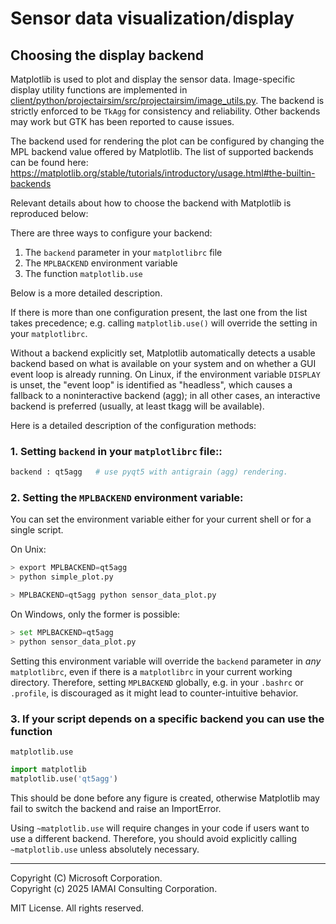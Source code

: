 # Sensor data visualization/display

## Choosing the display backend

Matplotlib is used to plot and display the sensor data. Image-specific display utility functions are implemented in [client/python/projectairsim/src/projectairsim/image_utils.py](../../../client/python/projectairsim/src/projectairsim/image_utils.py).
The backend is strictly enforced to be `TkAgg` for consistency and reliability. Other backends may work but GTK has been reported to cause issues.

The backend used for rendering the plot can be configured by changing the MPL backend value offered by Matplotlib.
The list of supported backends can be found here: https://matplotlib.org/stable/tutorials/introductory/usage.html#the-builtin-backends

Relevant details about how to choose the backend with Matplotlib is reproduced below:

There are three ways to configure your backend:

 1. The `backend` parameter in your `matplotlibrc` file
 2. The `MPLBACKEND` environment variable
 3. The function `matplotlib.use`

 Below is a more detailed description.

 If there is more than one configuration present, the last one from the
 list takes precedence; e.g. calling `matplotlib.use()` will override
 the setting in your `matplotlibrc`.

 Without a backend explicitly set, Matplotlib automatically detects a usable
 backend based on what is available on your system and on whether a GUI event
 loop is already running. On Linux, if the environment variable
 `DISPLAY` is unset, the "event loop" is identified as "headless",
 which causes a fallback to a noninteractive backend (agg); in all other
 cases, an interactive backend is preferred (usually, at least tkagg will be
 available).

 Here is a detailed description of the configuration methods:

### 1. Setting `backend` in your `matplotlibrc` file::

```bash
backend : qt5agg   # use pyqt5 with antigrain (agg) rendering.
```
### 2. Setting the `MPLBACKEND` environment variable:

You can set the environment variable either for your current shell or for
a single script.

On Unix:

```python
> export MPLBACKEND=qt5agg
> python simple_plot.py

> MPLBACKEND=qt5agg python sensor_data_plot.py
```

On Windows, only the former is possible:

```python
> set MPLBACKEND=qt5agg
> python sensor_data_plot.py
```

Setting this environment variable will override the ``backend`` parameter
in *any* `matplotlibrc`, even if there is a `matplotlibrc` in
your current working directory. Therefore, setting `MPLBACKEND`
globally, e.g. in your `.bashrc` or `.profile`, is discouraged
as it might lead to counter-intuitive behavior.

### 3. If your script depends on a specific backend you can use the function
 `matplotlib.use`

```python
import matplotlib
matplotlib.use('qt5agg')
```

This should be done before any figure is created, otherwise Matplotlib may
fail to switch the backend and raise an ImportError.

Using `~matplotlib.use` will require changes in your code if users want to
use a different backend.  Therefore, you should avoid explicitly calling
`~matplotlib.use` unless absolutely necessary.

---

Copyright (C) Microsoft Corporation.  
Copyright (c) 2025 IAMAI Consulting Corporation.

MIT License. All rights reserved.
